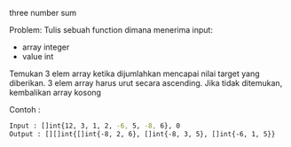 three number sum

Problem:
Tulis sebuah function dimana menerima input:
- array integer
- value int

Temukan 3 elem array ketika dijumlahkan mencapai nilai target yang diberikan.
3 elem array harus urut secara ascending. Jika tidak ditemukan, kembalikan array kosong

Contoh :

```sh
Input : []int{12, 3, 1, 2, -6, 5, -8, 6}, 0
Output : [][]int{[]int{-8, 2, 6}, []int{-8, 3, 5}, []int{-6, 1, 5}}
```